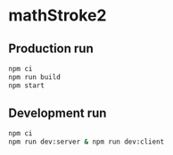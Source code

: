 # mathStroke2

## Production run

```bash
npm ci
npm run build
npm start
```

## Development run

```bash
npm ci
npm run dev:server & npm run dev:client
```
